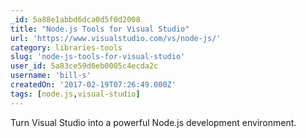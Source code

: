 ```yaml
---
_id: 5a88e1abbd6dca0d5f0d2008
title: "Node.js Tools for Visual Studio"
url: 'https://www.visualstudio.com/vs/node-js/'
category: libraries-tools
slug: 'node-js-tools-for-visual-studio'
user_id: 5a83ce59d6eb0005c4ecda2c
username: 'bill-s'
createdOn: '2017-02-19T07:26:49.000Z'
tags: [node.js,visual-studio]
---
```


Turn Visual Studio into a powerful Node.js development environment.
